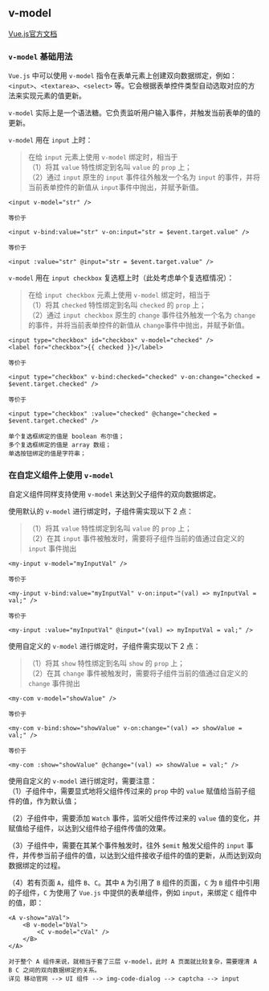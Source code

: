 ## v-model

[Vue.js官方文档](https://cn.vuejs.org/)

### `v-model` 基础用法
`Vue.js` 中可以使用 `v-model` 指令在表单元素上创建双向数据绑定，例如：`<input>`、`<textarea>`、`<select>` 等。它会根据表单控件类型自动选取对应的方法来实现元素的值更新。

`v-model` 实际上是一个语法糖。它负责监听用户输入事件，并触发当前表单的值的更新。

`v-model` 用在 `input` 上时：
> 在给 `input` 元素上使用 `v-model` 绑定时，相当于  
（1）将其 `value` 特性绑定到名叫 `value` 的 `prop` 上；  
（2）通过 `input` 原生的 `input` 事件往外触发一个名为 `input` 的事件，并将当前表单控件的新值从 `input`事件中抛出，并赋予新值。
```vue
<input v-model="str" />

等价于

<input v-bind:value="str" v-on:input="str = $event.target.value" />

等价于

<input :value="str" @input="str = $event.target.value" />
```

`v-model` 用在 `input checkbox` 复选框上时（此处考虑单个复选框情况）：
> 在给 `input checkbox` 元素上使用 `v-model` 绑定时，相当于  
（1）将其 `checked` 特性绑定到名叫 `checked` 的 `prop` 上；  
（2）通过 `input checkbox` 原生的 `change` 事件往外触发一个名为 `change` 的事件，并将当前表单控件的新值从 `change`事件中抛出，并赋予新值。
```vue
<input type="checkbox" id="checkbox" v-model="checked" />
<label for="checkbox">{{ checked }}</label>

等价于

<input type="checkbox" v-bind:checked="checked" v-on:change="checked = $event.target.checked" />

等价于

<input type="checkbox" :value="checked" @change="checked = $event.target.checked" />

单个复选框绑定的值是 boolean 布尔值；
多个复选框绑定的值是 array 数组；
单选按钮绑定的值是字符串；
```

### 在自定义组件上使用 `v-model`
自定义组件同样支持使用 `v-model` 来达到父子组件的双向数据绑定。

使用默认的 `v-model` 进行绑定时，子组件需实现以下 2 点：
>（1）将其 `value` 特性绑定到名叫 `value` 的 `prop` 上；  
（2）在其 `input` 事件被触发时，需要将子组件当前的值通过自定义的 `input` 事件抛出
```
<my-input v-model="myInputVal" />

等价于

<my-input v-bind:value="myInputVal" v-on:input="(val) => myInputVal = val;" />

等价于

<my-input :value="myInputVal" @input="(val) => myInputVal = val;" />
```

使用自定义的 `v-model` 进行绑定时，子组件需实现以下 2 点：
>（1）将其 `show` 特性绑定到名叫 `show` 的 `prop` 上；  
（2）在其 `change` 事件被触发时，需要将子组件当前的值通过自定义的 `change` 事件抛出
```
<my-com v-model="showValue" />

等价于

<my-com v-bind:show="showValue" v-on:change="(val) => showValue = val;" />

等价于

<my-com :show="showValue" @change="(val) => showValue = val;" />
```

使用自定义的 `v-model` 进行绑定时，需要注意：  
（1）子组件中，需要显式地将父组件传过来的 `prop` 中的 `value` 赋值给当前子组件的值，作为默认值；

（2）子组件中，需要添加 `Watch` 事件，监听父组件传过来的 `value` 值的变化，并赋值给子组件，以达到父组件给子组件传值的效果。  

（3）子组件中，需要在其某个事件触发时，往外 `$emit` 触发父组件的 `input` 事件，并传参当前子组件的值，以达到父组件接收子组件的值的更新，从而达到双向数据绑定的过程。  

（4）若有页面 `A`，组件 `B`、`C`。其中 `A` 为引用了 `B` 组件的页面，`C` 为 `B` 组件中引用的子组件，`C` 为使用了 `Vue.js` 中提供的表单组件，例如 `input`，来绑定 `C` 组件中的值，即：
```
<A v-show="aVal">
    <B v-model="bVal">
        <C v-model="cVal" />
    </B>
</A>

对于整个 A 组件来说，就相当于套了三层 v-model，此时 A 页面就比较复杂，需要理清 A B C 之间的双向数据绑定的关系。
详见 移动官网 --> UI 组件 --> img-code-dialog --> captcha --> input
```

